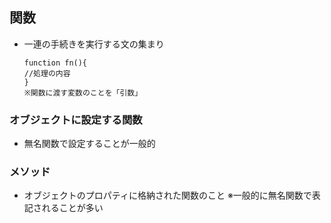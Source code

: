 ## 関数
- 一連の手続きを実行する文の集まり
  
      function fn(){
      //処理の内容
      }
      ※関数に渡す変数のことを「引数」

### オブジェクトに設定する関数
- 無名関数で設定することが一般的

### メソッド
- オブジェクトのプロパティに格納された関数のこと
※一般的に無名関数で表記されることが多い
